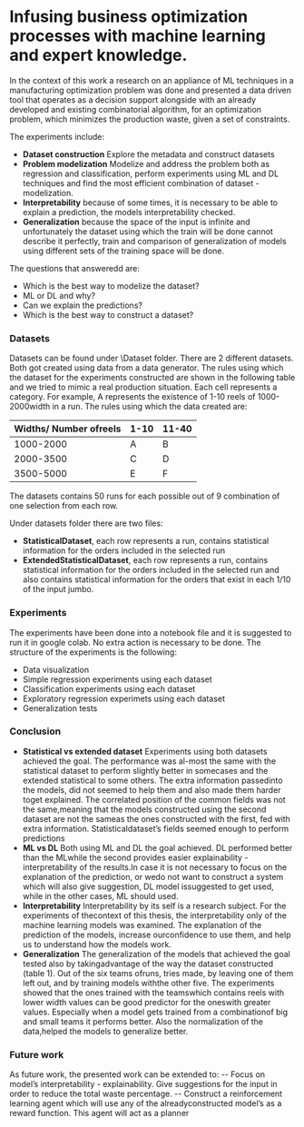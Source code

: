 # Infusing business optimization processes with machine learning and expert knowledge.

In the context of this work a research on an appliance of ML techniques in a manufacturing optimization problem was done and presented a data driven tool that operates as a decision support alongside with an already developed and existing combinatorial algorithm, for an optimization problem, which minimizes the production waste, given a set of constraints.

The experiments include:

- **Dataset construction** Explore the metadata and construct datasets
- **Problem modelization** Modelize and address the problem both as regression and classification, perform experiments using ML and DL techniques and find the most efficient combination of dataset - modelization.
- **Interpretability** because of some times, it is necessary to be able to explain a prediction, the models interpretability checked.
- **Generalization** because the space of the input is infinite and unfortunately the dataset using which the train will be done cannot describe it perfectly, train and comparison of generalization of models using different sets of the training space will be done.

The questions that answeredd are:

- Which is the best way to modelize the dataset?
- ML or DL and why?
- Can we explain the predictions?
- Which is the best way to construct a dataset? 

### Datasets

Datasets can be found under \Dataset folder. There are 2 different datasets. Both got created using data from a data generator. The rules using which the dataset for the experiments constructed are shown in the following table and we tried to mimic a real production situation.  Each cell represents a category.  For example, A represents the existence of 1-10 reels of 1000-2000width in a run.  The rules using which the data created are:

| Widths/ Number ofreels|1-10|11-40|
|---	|---	|---	|
|1000-2000|A|B|
|2000-3500|C|D|
|3500-5000|E|F|

The datasets contains 50 runs for each possible out of 9 combination of one selection from each row. 

Under datasets folder there are two files:
- **StatisticalDataset**, each row represents a run, contains statistical information for the orders included in the selected run
- **ExtendedStatisticalDataset**, each row represents a run, contains statistical information for the orders included in the selected run and also contains statistical information for the orders that exist in each 1/10 of the input jumbo.


### Experiments

The experiments have been done into a notebook file and it is suggested to run it in google colab. No extra action is necessary to be done. The structure of the experiments is the following:

- Data visualization
- Simple regression experiments using each dataset
- Classification experiments using each dataset
- Exploratory regression experimets using each dataset
- Generalization tests

### Conclusion

- **Statistical vs extended dataset** Experiments using both datasets achieved the goal.  The performance was al-most the same with the statistical dataset to perform slightly better in somecases and the extended statistical to some others.  The extra information passedinto the models,  did not seemed to help them and also made them harder toget explained.  The correlated position of the common fields was not the same,meaning that the models constructed using the second dataset are not the sameas the ones constructed with the first, fed with extra information.  Statisticaldataset’s fields seemed enough to perform predictions
- **ML vs DL** Both using ML and DL the goal achieved.  DL performed better than the MLwhile the second provides easier explainability - interpretability of the results.In case it is not necessary to focus on the explanation of the prediction, or wedo not want to construct a system which will also give suggestion, DL model issuggested to get used, while in the other cases, ML should used.
- **Interpretability** Interpretability  by  its  self  is  a  research  subject.   For  the  experiments  of  thecontext of this thesis, the interpretability only of the machine learning models was examined.  The explanation of the prediction of the models,  increase ourconfidence to use them, and help us to understand how the models work.
- **Generalization** The generalization of the models that achieved the goal tested also by takingadvantage of the way the dataset constructed (table 1).  Out of the six teams ofruns, tries made, by leaving one of them left out, and by training models withthe other five.  The experiments showed that the ones trained with the teamswhich contains reels with lower width values can be good predictor for the oneswith greater values.  Especially when a model gets trained from a combinationof big and small teams it performs better.  Also the normalization of the data,helped the models to generalize better.

### Future work

As future work, the presented work can be extended to:
-- Focus on model’s interpretability - explainability.  Give suggestions for the input in order to reduce the total waste percentage.
-- Construct a reinforcement learning agent which will use any of the alreadyconstructed model’s as a reward function.  This agent will act as a planner
